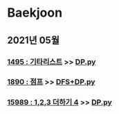 # Baekjoon

## 2021년 05월

### [1495 : 기타리스트](https://www.acmicpc.net/problem/1495) >> [DP.py](JY_B1495.py)

### [1890 : 점프](https://www.acmicpc.net/problem/1890) >> [DFS+DP.py](JY_B1890.py)

### [15989 : 1,2,3 더하기 4](https://www.acmicpc.net/problem/15989) >> [DP.py](JY_B15989.py)
